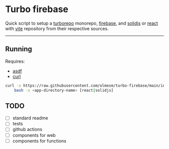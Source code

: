 # Turbo firebase

Quick script to setup a [turborepo](https://turborepo.org/) monorepo, [firebase](https://firebase.com), and [solidjs](https://www.solidjs.com) or [react](https://reactjs.org/) with [vite](https://vitejs.dev/) repository from their respective sources.

---

## Running

Requires:

- [asdf](https://asdf-vm.com)
- [curl](https://curl.se/)

```bash
curl -s https://raw.githubusercontent.com/olmesm/turbo-firebase/main/initial-setup.sh | \
    bash -s <app-directory-name> [react|solidjs]
```

## TODO

- [ ] standard readme
- [ ] tests
- [ ] github actions
- [ ] components for web
- [ ] components for functions
